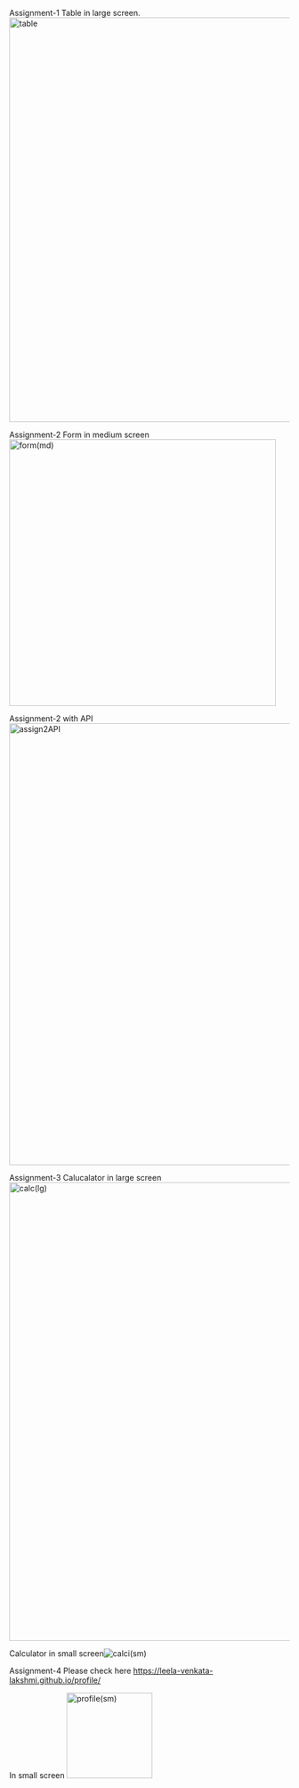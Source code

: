 Assignment-1
Table in large screen.
<img width="727" alt="table" src="https://github.com/user-attachments/assets/ba08383e-47ee-4d0d-b748-c9f4ab582379">


Assignment-2
Form in medium screen
<img width="479" alt="form(md)" src="https://github.com/user-attachments/assets/56da4ce4-f593-4ea6-93e0-4ee7163f7f56">



Assignment-2 with API
<img width="794" alt="assign2API" src="https://github.com/user-attachments/assets/8d920ec3-a8ec-4f45-827d-38832560ead5">







Assignment-3
Calucalator in large screen
<img width="824" alt="calc(lg)" src="https://github.com/user-attachments/assets/b20c48d7-3975-44f6-9773-c98668765e4e">

Calculator in small screen![calci(sm)](https://github.com/user-attachments/assets/1b261d72-4e68-46d2-abb4-6a002b665a0a)



Assignment-4
Please check here https://leela-venkata-lakshmi.github.io/profile/

In small screen
<img width="154" alt="profile(sm)" src="https://github.com/user-attachments/assets/0e5cde58-8ccc-4077-a6e7-005077d0be5e">

